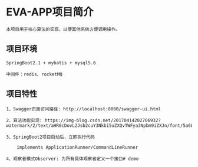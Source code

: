 
EVA-APP项目简介
========================
    
    本项目用于核心算法的实现，以便其他系统方便调用操作。
    
项目环境
------------------------------------------------

    SpringBoot2.1 + mybatis + mysql5.6
    
    中间件：redis、rocketMQ

项目特性
------------------------------------------------
   
    1、Swagger页面访问路径: http://localhost:8080/swagger-ui.html

    2、算法功能实现: https://img-blog.csdn.net/20170414202706932?watermark/2/text/aHR0cDovL2Jsb2cuY3Nkbi5uZXQvTWFya3Npbm9iZXJn/font/5a6L5L2T/fontsize/400/fill/I0JBQkFCMA==/dissolve/70/gravity/SouthEast

    3、SpringBoot2项目启动后，立即执行代码 
        
        implements ApplicationRunner/CommandLineRunner
    
    4、观察者模式Observer: 为所有具体观察者定义一个接口# demo

